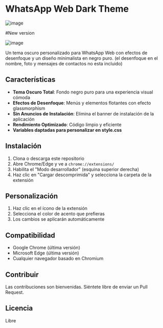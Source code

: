 # WhatsApp Web Dark Theme

![image](https://github.com/user-attachments/assets/927767c6-077d-4dd1-8718-6b161511b166)

#New version

![image](https://github.com/user-attachments/assets/bc38fd81-e27a-4b3a-b51e-d4834cd4af3e)


Un tema oscuro personalizado para WhatsApp Web con efectos de desenfoque y un diseño minimalista en negro puro.
(el desenfoque en el nombre, foto y mensajes de contactos no esta incluido)

## Características

- **Tema Oscuro Total**: Fondo negro puro para una experiencia visual cómoda
- **Efectos de Desenfoque**: Menús y elementos flotantes con efecto glassmorphism
- **Sin Anuncios de Instalación**: Elimina el banner de instalación de la aplicación
- **Rendimiento Optimizado**: Código limpio y eficiente
- **Variables daptadas para personalizar en style.css**

## Instalación

1. Clona o descarga este repositorio
2. Abre Chrome/Edge y ve a `chrome://extensions/`
3. Habilita el "Modo desarrollador" (esquina superior derecha)
4. Haz clic en "Cargar descomprimida" y selecciona la carpeta de la extensión

## Personalización

1. Haz clic en el ícono de la extensión
2. Selecciona el color de acento que prefieras
3. Los cambios se aplicarán automáticamente

## Compatibilidad

- Google Chrome (última versión)
- Microsoft Edge (última versión)
- Cualquier navegador basado en Chromium


## Contribuir

Las contribuciones son bienvenidas. Siéntete libre de enviar un Pull Request.

## Licencia

Libre
